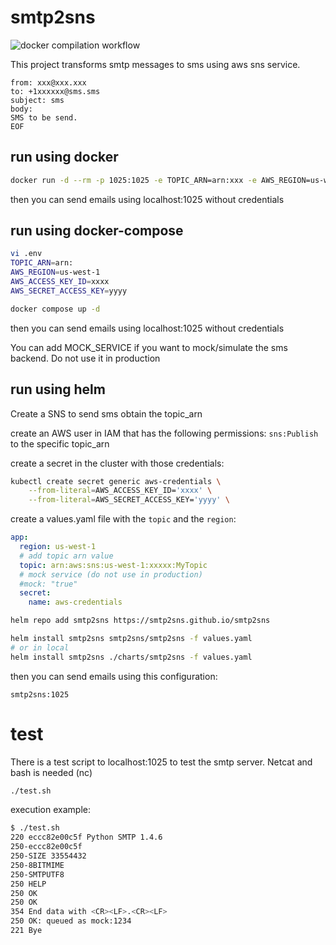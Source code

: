 # smtp2sns

![docker compilation workflow](https://github.com/smtp2sns/smtp2sns/actions/workflows/docker-publish.yml/badge.svg)

This project transforms smtp messages to sms using aws sns service.
```
from: xxx@xxx.xxx
to: +1xxxxxx@sms.sms
subject: sms
body:
SMS to be send.
EOF
```
## run using docker
```bash
docker run -d --rm -p 1025:1025 -e TOPIC_ARN=arn:xxx -e AWS_REGION=us-west-1 -e AWS_ACCESS_KEY_ID=xxxx -e AWS_SECRET_ACCESS_KEY=yyyy ghcr.io/smtp2sns/smtp2sns
```


then you can send emails using localhost:1025 without credentials


## run using docker-compose
```bash
vi .env
TOPIC_ARN=arn:
AWS_REGION=us-west-1
AWS_ACCESS_KEY_ID=xxxx
AWS_SECRET_ACCESS_KEY=yyyy
```

```bash
docker compose up -d
```

then you can send emails using localhost:1025 without credentials

You can add MOCK_SERVICE if you want to mock/simulate the sms backend. Do not use it in production

## run using helm

Create a SNS to send sms obtain the topic_arn

create an AWS user in IAM that has the following permissions: `sns:Publish` to the specific topic_arn

create a secret in the cluster with those credentials:
```bash
kubectl create secret generic aws-credentials \
    --from-literal=AWS_ACCESS_KEY_ID='xxxx' \
    --from-literal=AWS_SECRET_ACCESS_KEY='yyyy' \

```
create a values.yaml file with the `topic` and the `region`:
```yaml
app:
  region: us-west-1
  # add topic arn value
  topic: arn:aws:sns:us-west-1:xxxxx:MyTopic
  # mock service (do not use in production)
  #mock: "true"  
  secret: 
    name: aws-credentials
```

```bash
helm repo add smtp2sns https://smtp2sns.github.io/smtp2sns

helm install smtp2sns smtp2sns/smtp2sns -f values.yaml
# or in local
helm install smtp2sns ./charts/smtp2sns -f values.yaml
```

then you can send emails using this configuration:
```
smtp2sns:1025
```


# test

There is a test script to localhost:1025 to test the smtp server. Netcat and bash is needed (nc)
```bash
./test.sh
```

execution example:
```bash
$ ./test.sh
220 eccc82e00c5f Python SMTP 1.4.6
250-eccc82e00c5f
250-SIZE 33554432
250-8BITMIME
250-SMTPUTF8
250 HELP
250 OK
250 OK
354 End data with <CR><LF>.<CR><LF>
250 OK: queued as mock:1234
221 Bye
```
